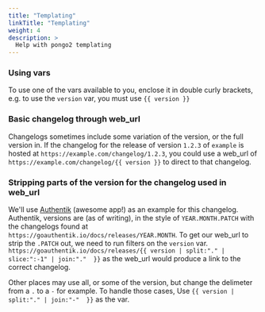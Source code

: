 ```yaml
---
title: "Templating"
linkTitle: "Templating"
weight: 4
description: >
  Help with pongo2 templating
---
```


### Using vars
To use one of the vars available to you, enclose it in double curly brackets, e.g. to use the `version` var, you must use `{{ version }}`


### Basic changelog through web_url
Changelogs sometimes include some variation of the version, or the full version in. If the changelog for the release of version `1.2.3` of `example` is hosted at `https://example.com/changelog/1.2.3`, you could use a web_url of `https://example.com/changelog/{{ version }}` to direct to that changelog.


### Stripping parts of the version for the changelog used in web_url
We'll use [Authentik](https://goauthentik.io) (awesome app!) as an example for this changelog. Authentik, versions are (as of writing), in the style of `YEAR.MONTH.PATCH` with the changelogs found at `https://goauthentik.io/docs/releases/YEAR.MONTH`. To get our web_url to strip the `.PATCH` out, we need to run filters on the `version` var.
`https://goauthentik.io/docs/releases/{{ version | split:"." | slice:":-1" | join:"."  }}` as the web_url would produce a link to the correct changelog.

Other places may use all, or some of the version, but change the delimeter from a `.` to a `-` for example. To handle those cases, Use `{{ version | split:"." | join:"-"  }}` as the var.

